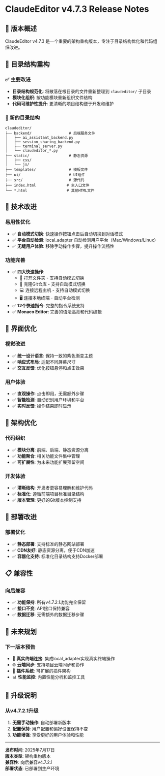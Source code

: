 # ClaudeEditor v4.7.3 Release Notes

## 🎯 版本概述
ClaudeEditor v4.7.3 是一个重要的架构重构版本，专注于目录结构优化和代码组织改进。

## 📁 目录结构重构

### ✅ 主要改进
- **目录结构规范化**: 将散落在根目录的文件重新整理到 `claudeditor/` 子目录
- **模块化组织**: 按功能模块重新组织文件结构
- **代码可维护性提升**: 更清晰的项目结构便于开发和维护

### 📂 新的目录结构
```
claudeditor/
├── backend/                 # 后端服务文件
│   ├── ai_assistant_backend.py
│   ├── session_sharing_backend.py
│   ├── terminal_server.py
│   └── claudeditor_*.py
├── static/                  # 静态资源
│   ├── css/
│   └── js/
├── templates/               # 模板文件
├── ui/                      # UI组件
├── src/                     # 源代码
├── index.html              # 主入口文件
└── *.html                  # 其他HTML文件
```

## 🔧 技术改进

### 易用性优化
- ✅ **自动模式切换**: 快速操作按钮点击后自动切换到对话模式
- ✅ **平台自动检测**: local_adapter 自动检测用户平台（Mac/Windows/Linux）
- ✅ **无缝用户体验**: 移除手动操作步骤，提升操作流畅性

### 功能完善
- ✅ **四大快速操作**: 
  - 📂 打开文件夹 - 支持自动模式切换
  - 🔄 克隆Git仓库 - 支持自动模式切换
  - 💻 连接远程主机 - 支持自动模式切换
  - 🖥️ 连接本地终端 - 自动平台检测
- ✅ **12个快速指令**: 完整的指令系统支持
- ✅ **Monaco Editor**: 完善的语法高亮和代码编辑

## 🎨 界面优化

### 视觉改进
- ✅ **统一设计语言**: 保持一致的紫色渐变主题
- ✅ **响应式布局**: 适配不同屏幕尺寸
- ✅ **交互反馈**: 优化按钮悬停和点击效果

### 用户体验
- ✅ **直观操作**: 点击即用，无需额外步骤
- ✅ **智能检测**: 自动识别用户环境和平台
- ✅ **实时反馈**: 操作结果即时显示

## 🔄 架构优化

### 代码组织
- ✅ **模块分离**: 前端、后端、静态资源分离
- ✅ **功能聚合**: 相关功能文件集中管理
- ✅ **可扩展性**: 为未来功能扩展预留空间

### 开发体验
- ✅ **清晰结构**: 开发者更容易理解和维护代码
- ✅ **标准化**: 遵循前端项目标准目录结构
- ✅ **版本管理**: 更好的Git版本控制支持

## 🚀 部署改进

### 部署优化
- ✅ **静态部署**: 支持标准的静态网站部署
- ✅ **CDN友好**: 静态资源分离，便于CDN加速
- ✅ **容器化支持**: 标准化目录结构支持Docker部署

## 📋 兼容性

### 向后兼容
- ✅ **功能保持**: 所有v4.7.2.1功能完全保留
- ✅ **接口不变**: API接口保持兼容
- ✅ **数据迁移**: 无需额外的数据迁移步骤

## 🔮 未来规划

### 下一版本预告
- 🔄 **真实终端连接**: 集成local_adapter实现真实终端操作
- 🌐 **云端同步**: 支持项目云端同步和协作
- 🔧 **插件系统**: 可扩展的插件架构
- 📊 **性能监控**: 内置性能分析和监控工具

## 📝 升级说明

### 从v4.7.2.1升级
1. **无需手动操作**: 自动部署新版本
2. **配置保持**: 用户配置和偏好设置保持不变
3. **功能增强**: 享受更好的用户体验和性能

---

**发布时间**: 2025年7月17日  
**版本类型**: 架构重构版本  
**兼容性**: 向后兼容v4.7.2.1  
**部署状态**: 已部署到生产环境

